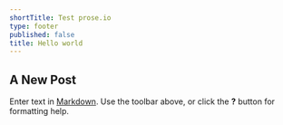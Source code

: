 ```yaml
---
shortTitle: Test prose.io
type: footer
published: false
title: Hello world
---
```


## A New Post

Enter text in [Markdown](http://daringfireball.net/projects/markdown/). Use the toolbar above, or click the **?** button for formatting help.
